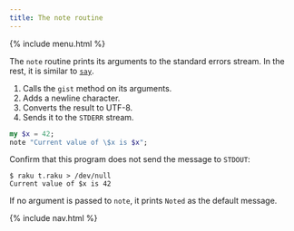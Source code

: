 ```yaml
---
title: The note routine
---
```


{% include menu.html %}

The `note` routine prints its arguments to the standard errors stream. In the rest, it is similar to [`say`](../say).

1. Calls the `gist` method on its arguments.
1. Adds a newline character.
1. Converts the result to UTF-8.
1. Sends it to the `STDERR` stream.

```raku
my $x = 42;
note "Current value of \$x is $x";
```

Confirm that this program does not send the message to `STDOUT`:

```
$ raku t.raku > /dev/null
Current value of $x is 42
```

If no argument is passed to `note`, it prints `Noted` as the default message.

{% include nav.html %}
